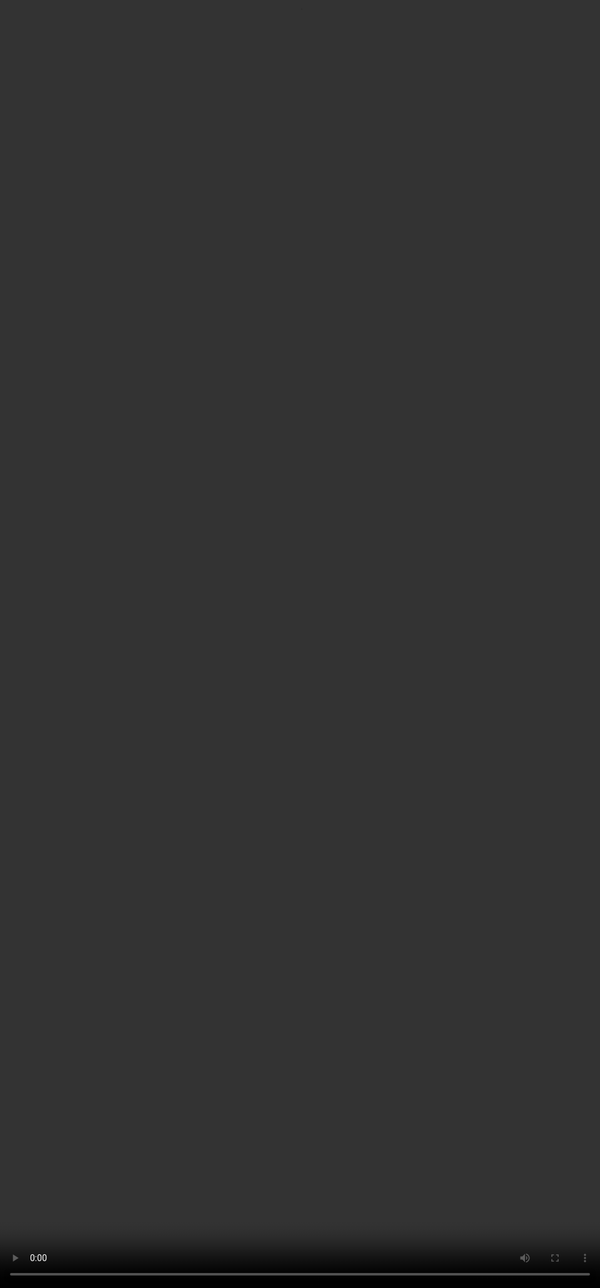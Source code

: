 ## <span style=""color:#364BC9"">Conclusion</span>

<video src="${PRIVATE_COMPLEX_PROMPTING_VIDEO_10}" frameborder="0" allowfullscreen style="position: absolute; top: 0; left: 0; width: 100%; height: 100%; border: none; object-fit: cover;" controls="" controlslist="nodownload nofullscreen" style="width: 100%" />
:::tip
The closing segment reinforces the shift from basic to advanced prompting, emphasizing the use of complexity axes and the PRECISE framework to design layered, high-impact prompts. It highlights how complex prompting enables model stress-testing, supports SFT dataset creation, and surfaces valuable behavioural insights. The session concludes with a reminder that mastering these skills empowers practitioners to push AI boundaries through smarter, and complex prompt design.
:::

***

##
